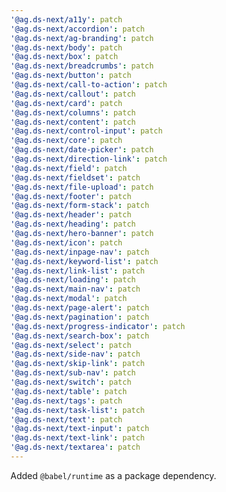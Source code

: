 ```yaml
---
'@ag.ds-next/a11y': patch
'@ag.ds-next/accordion': patch
'@ag.ds-next/ag-branding': patch
'@ag.ds-next/body': patch
'@ag.ds-next/box': patch
'@ag.ds-next/breadcrumbs': patch
'@ag.ds-next/button': patch
'@ag.ds-next/call-to-action': patch
'@ag.ds-next/callout': patch
'@ag.ds-next/card': patch
'@ag.ds-next/columns': patch
'@ag.ds-next/content': patch
'@ag.ds-next/control-input': patch
'@ag.ds-next/core': patch
'@ag.ds-next/date-picker': patch
'@ag.ds-next/direction-link': patch
'@ag.ds-next/field': patch
'@ag.ds-next/fieldset': patch
'@ag.ds-next/file-upload': patch
'@ag.ds-next/footer': patch
'@ag.ds-next/form-stack': patch
'@ag.ds-next/header': patch
'@ag.ds-next/heading': patch
'@ag.ds-next/hero-banner': patch
'@ag.ds-next/icon': patch
'@ag.ds-next/inpage-nav': patch
'@ag.ds-next/keyword-list': patch
'@ag.ds-next/link-list': patch
'@ag.ds-next/loading': patch
'@ag.ds-next/main-nav': patch
'@ag.ds-next/modal': patch
'@ag.ds-next/page-alert': patch
'@ag.ds-next/pagination': patch
'@ag.ds-next/progress-indicator': patch
'@ag.ds-next/search-box': patch
'@ag.ds-next/select': patch
'@ag.ds-next/side-nav': patch
'@ag.ds-next/skip-link': patch
'@ag.ds-next/sub-nav': patch
'@ag.ds-next/switch': patch
'@ag.ds-next/table': patch
'@ag.ds-next/tags': patch
'@ag.ds-next/task-list': patch
'@ag.ds-next/text': patch
'@ag.ds-next/text-input': patch
'@ag.ds-next/text-link': patch
'@ag.ds-next/textarea': patch
---
```


Added `@babel/runtime` as a package dependency.

